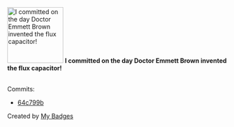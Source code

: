 <img src="https://my-badges.github.io/my-badges/delorean.png" alt="I committed on the day Doctor Emmett Brown invented the flux capacitor!" title="I committed on the day Doctor Emmett Brown invented the flux capacitor!" width="128">
<strong>I committed on the day Doctor Emmett Brown invented the flux capacitor!</strong>
<br><br>

Commits:

- <a href="https://github.com/diegolima/puppet-zabbix/commit/64c799b287e74a1bbbfb02df668f26f8ff35d627">64c799b</a>


Created by <a href="https://github.com/my-badges/my-badges">My Badges</a>